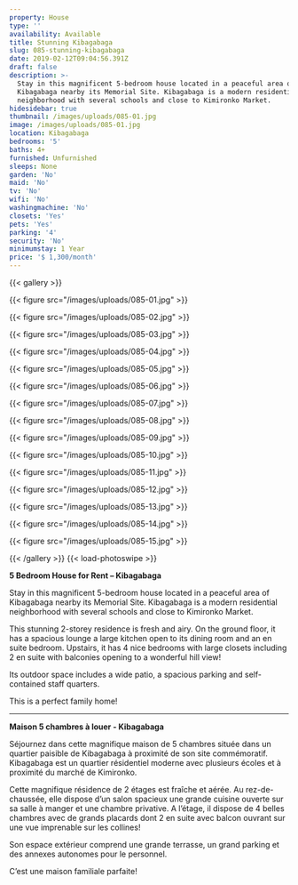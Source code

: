 ```yaml
---
property: House
type: ''
availability: Available
title: Stunning Kibagabaga
slug: 085-stunning-kibagabaga
date: 2019-02-12T09:04:56.391Z
draft: false
description: >-
  Stay in this magnificent 5-bedroom house located in a peaceful area of
  Kibagabaga nearby its Memorial Site. Kibagabaga is a modern residential
  neighborhood with several schools and close to Kimironko Market. 
hidesidebar: true
thumbnail: /images/uploads/085-01.jpg
image: /images/uploads/085-01.jpg
location: Kibagabaga
bedrooms: '5'
baths: 4+
furnished: Unfurnished
sleeps: None
garden: 'No'
maid: 'No'
tv: 'No'
wifi: 'No'
washingmachine: 'No'
closets: 'Yes'
pets: 'Yes'
parking: '4'
security: 'No'
minimumstay: 1 Year
price: '$ 1,300/month'
---
```

{{< gallery >}} 

{{< figure src="/images/uploads/085-01.jpg" >}} 

{{< figure src="/images/uploads/085-02.jpg" >}}

 {{< figure src="/images/uploads/085-03.jpg" >}} 

{{< figure src="/images/uploads/085-04.jpg" >}}

{{< figure src="/images/uploads/085-05.jpg" >}}

 {{< figure src="/images/uploads/085-06.jpg" >}}

 {{< figure src="/images/uploads/085-07.jpg" >}}

 {{< figure src="/images/uploads/085-08.jpg" >}}

{{< figure src="/images/uploads/085-09.jpg" >}} 

{{< figure src="/images/uploads/085-10.jpg" >}}

 {{< figure src="/images/uploads/085-11.jpg" >}} 

{{< figure src="/images/uploads/085-12.jpg" >}}

{{< figure src="/images/uploads/085-13.jpg" >}}

{{< figure src="/images/uploads/085-14.jpg" >}}

{{< figure src="/images/uploads/085-15.jpg" >}}

 {{< /gallery >}} {{< load-photoswipe >}}

**5 Bedroom House for Rent – Kibagabaga**

Stay in this magnificent 5-bedroom house located in a peaceful area of Kibagabaga nearby its Memorial Site. Kibagabaga is a modern residential neighborhood with several schools and close to Kimironko Market. 

This stunning 2-storey residence is fresh and airy. On the ground floor, it has a spacious lounge a large kitchen open to its dining room and an en suite bedroom. Upstairs, it has 4 nice bedrooms with large closets including 2 en suite with balconies opening to a wonderful hill view!

Its outdoor space includes a wide patio, a spacious parking and self-contained staff quarters.

This is a perfect family home!

- - -

**Maison 5 chambres à louer - Kibagabaga**

Séjournez dans cette magnifique maison de 5 chambres située dans un quartier paisible de Kibagabaga à proximité de son site commémoratif. Kibagabaga est un quartier résidentiel moderne avec plusieurs écoles et à proximité du marché de Kimironko.

Cette magnifique résidence de 2 étages est fraîche et aérée. Au rez-de-chaussée, elle dispose d’un salon spacieux une grande cuisine ouverte sur sa salle à manger et une chambre privative. A l’étage, il dispose de 4 belles chambres avec de grands placards dont 2 en suite avec balcon ouvrant sur une vue imprenable sur les collines!

Son espace extérieur comprend une grande terrasse, un grand parking et des annexes autonomes pour le personnel.

C’est une maison familiale parfaite!
